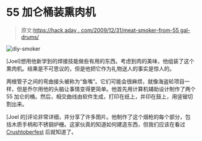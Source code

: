 # 55 加仑桶装熏肉机

> 原文:[https://hack aday . com/2009/12/31/meat-smoker-from-55 gal-drums/](https://hackaday.com/2009/12/31/meat-smoker-from-55gal-drums/)

![](../Images/e0f145b9b7d9caafbceaed60e4c5b94c.png "diy-smoker")

[Joel]想用他新学到的焊接技能做些有用的东西。考虑到肉的美味，他组装了这个熏肉机。结果是不可思议的，但是他把它作为礼物送人的事实是惊人的。

两根管子之间的弯曲接头被称为“鱼嘴”。它们可能会很麻烦，就像海盗轮项目一样，但是乔尔用他的头脑让事情变得更简单。他首先用计算机辅助设计制作了两个 55 加仑的桶。然后，相交曲线由软件生成，打印在纸上，并印在鼓上，用竖锯切割出来。

[Joel 的]评论非常详细，并分享了许多图片。他制作了这个烟枪的每个部分，包括木质手柄和不锈钢炉栅。这家伙真的知道如何建造东西，但我们应该在看过 [Crushtoberfest](http://hackaday.com/2009/12/03/crushtoberfest-can-you-pwn-tom-selleck/) 后就知道了。